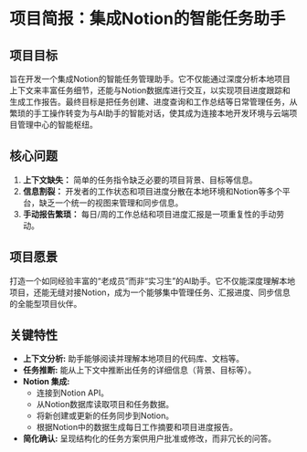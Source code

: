 # 项目简报：集成Notion的智能任务助手

## 项目目标

旨在开发一个集成Notion的智能任务管理助手。它不仅能通过深度分析本地项目上下文来丰富任务细节，还能与Notion数据库进行交互，以实现项目进度跟踪和生成工作报告。最终目标是把任务创建、进度查询和工作总结等日常管理任务，从繁琐的手工操作转变为与AI助手的智能对话，使其成为连接本地开发环境与云端项目管理中心的智能枢纽。

## 核心问题

1.  **上下文缺失：** 简单的任务指令缺乏必要的项目背景、目标等信息。
2.  **信息割裂：** 开发者的工作状态和项目进度分散在本地环境和Notion等多个平台，缺乏一个统一的视图来管理和同步信息。
3.  **手动报告繁琐：** 每日/周的工作总结和项目进度汇报是一项重复性的手动劳动。

## 项目愿景

打造一个如同经验丰富的“老成员”而非“实习生”的AI助手。它不仅能深度理解本地项目，还能无缝对接Notion，成为一个能够集中管理任务、汇报进度、同步信息的全能型项目伙伴。

## 关键特性

- **上下文分析:** 助手能够阅读并理解本地项目的代码库、文档等。
- **任务推断:** 能从上下文中推断出任务的详细信息（背景、目标等）。
- **Notion 集成:**
    - 连接到Notion API。
    - 从Notion数据库读取项目和任务数据。
    - 将新创建或更新的任务同步到Notion。
    - 根据Notion中的数据生成每日工作摘要和项目进度报告。
- **简化确认:** 呈现结构化的任务方案供用户批准或修改，而非冗长的问答。
